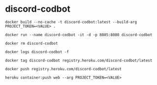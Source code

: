 # discord-codbot

``docker build --no-cache -t discord-codbot:latest --build-arg PROJECT_TOKEN=<VALUE> .``

``docker run --name discord-codbot -it -d -p 8085:8080 discord-codbot``

``docker rm discord-codbot``

``docker logs discord-codbot -f``

``docker tag discord-codbot registry.heroku.com/discord-codbot/latest``

``docker push registry.heroku.com/discord-codbot/latest``

``heroku container:push web --arg PROJECT_TOKEN=<VALUE>``
